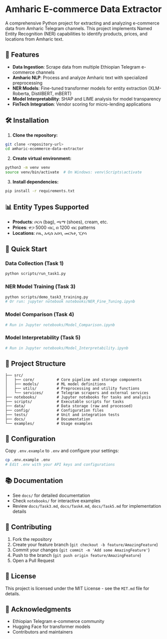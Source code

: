 # Amharic E-commerce Data Extractor

A comprehensive Python project for extracting and analyzing e-commerce data from Amharic Telegram channels. This project implements Named Entity Recognition (NER) capabilities to identify products, prices, and locations from Amharic text.

## 🎯 Features

- **Data Ingestion**: Scrape data from multiple Ethiopian Telegram e-commerce channels
- **Amharic NLP**: Process and analyze Amharic text with specialized preprocessing
- **NER Models**: Fine-tuned transformer models for entity extraction (XLM-Roberta, DistilBERT, mBERT)
- **Model Interpretability**: SHAP and LIME analysis for model transparency
- **FinTech Integration**: Vendor scoring for micro-lending applications

## 🛠️ Installation

1. **Clone the repository:**
```bash
git clone <repository-url>
cd amharic-ecommerce-data-extractor
```

2. **Create virtual environment:**
```bash
python3 -m venv venv
source venv/bin/activate  # On Windows: venv\Scripts\activate
```

3. **Install dependencies:**
```bash
pip install -r requirements.txt
```

## 📊 Entity Types Supported

- **Products**: ቦርሳ (bag), ጫማ (shoes), cream, etc.
- **Prices**: ዋጋ 5000 ብር, በ 1200 ብር patterns
- **Locations**: ቦሌ, አዲስ አበባ, መርካቶ, ፒያሳ

## 🚀 Quick Start

### Data Collection (Task 1)
```bash
python scripts/run_task1.py
```

### NER Model Training (Task 3)
```bash
python scripts/demo_task3_training.py
# Or run: jupyter notebook notebooks/NER_Fine_Tuning.ipynb
```

### Model Comparison (Task 4)
```bash
# Run in Jupyter notebooks/Model_Comparison.ipynb
```

### Model Interpretability (Task 5)
```bash
# Run in Jupyter notebooks/Model_Interpretability.ipynb
```

## 📁 Project Structure

```
├── src/
│   ├── core/          # Core pipeline and storage components
│   ├── models/        # ML model definitions
│   ├── utils/         # Preprocessing and utility functions
│   └── services/      # Telegram scrapers and external services
├── notebooks/         # Jupyter notebooks for tasks and analysis
├── scripts/           # Executable scripts for tasks
├── data/              # Data storage (raw and processed)
├── config/            # Configuration files
├── tests/             # Unit and integration tests
├── docs/              # Documentation
└── examples/          # Usage examples
```

## 🔧 Configuration

Copy `.env.example` to `.env` and configure your settings:
```bash
cp .env.example .env
# Edit .env with your API keys and configurations
```

## 📚 Documentation

- See `docs/` for detailed documentation
- Check `notebooks/` for interactive examples
- Review `docs/Task3.md`, `docs/Task4.md`, `docs/Task5.md` for implementation details

## 🤝 Contributing

1. Fork the repository
2. Create your feature branch (`git checkout -b feature/AmazingFeature`)
3. Commit your changes (`git commit -m 'Add some AmazingFeature'`)
4. Push to the branch (`git push origin feature/AmazingFeature`)
5. Open a Pull Request

## 📄 License

This project is licensed under the MIT License - see the `MIT.md` file for details.

## 🙏 Acknowledgments

- Ethiopian Telegram e-commerce community
- Hugging Face for transformer models
- Contributors and maintainers
